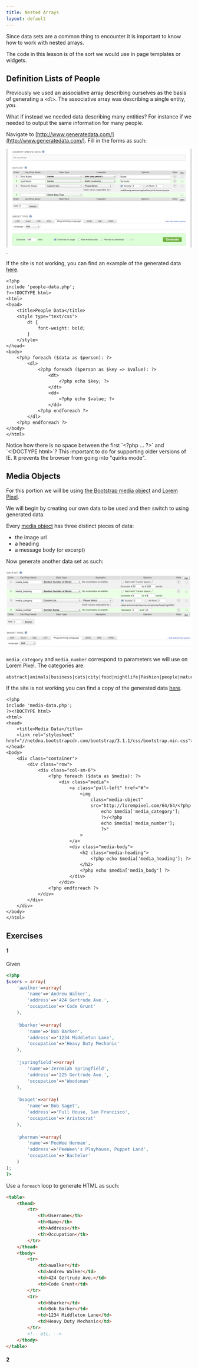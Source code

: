 ```yaml
---
title: Nested Arrays
layout: default
---
```


Since data sets are a common thing to encounter it is important to know how to work with nested arrays.

The code in this lesson is of the sort we would use in page templates or widgets.

## Definition Lists of People

Previously we used an associative array describing ourselves as the basis of generating a `<dl>`. The associative array was describing a single entity, _you_.

What if instead we needed data describing many entities? For instance if we needed to output the same information for many people.

Navigate to [http://www.generatedata.com/](http://www.generatedata.com/). Fill in the forms as such:

![Example form data to generate the list with "First Name", "Last Name", and "Favourite Colour"](../images/example-form--first-name_last-name_fav-colour.png).

If the site is not working, you can find an example of the generated data [here](../sample-data/first-name_last-name_fav-colour.php.txt).

```html+php
<?php
include 'people-data.php';
?><!DOCTYPE html>
<html>
<head>
	<title>People Data</title>
	<style type="text/css">
		dt {
			font-weight: bold;
		}
	</style>
</head>
<body>
	<?php foreach ($data as $person): ?>
		<dl>
			<?php foreach ($person as $key => $value): ?>
				<dt>
					<?php echo $key; ?>
				</dt>
				<dd>
					<?php echo $value; ?>
				</dd>
			<?php endforeach ?>
		</dl>
	<?php endforeach ?>
</body>
</html>
```

<div class="alert alert-warning">
	Notice how there is no space between the first `&lt;?php ... ?&gt;` and `&lt;!DOCTYPE html&gt;`? This important to do for supporting older versions of IE. It prevents the browser from going into "quirks mode".
</div>

## Media Objects

For this portion we will be using [the Bootstrap media object](http://getbootstrap.com/components/#media) and [Lorem Pixel](http://lorempixel.com/).

We will begin by creating our own data to be used and then switch to using generated data.

Every [media object](http://getbootstrap.com/components/#media) has three distinct pieces of data:

- the image url
- a heading
- a message body (or excerpt)

Now generate another data set as such:

![Example form for media data](../images/example-form--media-data.png)

`media_category` and `media_number` correspond to parameters we will use on Lorem Pixel. The categories are:

	abstract|animals|business|cats|city|food|nightlife|fashion|people|nature|sports|technics|transport

If the site is not working you can find a copy of the generated data [here](../sample-data/media-data.php.txt).

```html+php
<?php
include 'media-data.php';
?><!DOCTYPE html>
<html>
<head>
	<title>Media Data</title>
	<link rel="stylesheet" href="//netdna.bootstrapcdn.com/bootstrap/3.1.1/css/bootstrap.min.css">
</head>
<body>
	<div class="container">
		<div class="row">
			<div class="col-sm-6">
				<?php foreach ($data as $media): ?>
					<div class="media">
						<a class="pull-left" href="#">
							<img
								class="media-object"
								src="http://lorempixel.com/64/64/<?php
									echo $media['media_category'];
									?>/<?php
									echo $media['media_number'];
									?>"
							>
						</a>
						<div class="media-body">
							<h2 class="media-heading">
								<?php echo $media['media_heading']; ?>
							</h2>
							<?php echo $media['media_body'] ?>
						</div>
					</div>
				<?php endforeach ?>
			</div>
		</div>
	</div>
</body>
</html>
```

## Exercises

#### 1

Given

```php
<?php
$users = array(
	'awalker'=>array(
		'name'=>'Andrew Walker',
		'address'=>'424 Gertrude Ave.',
		'occupation'=>'Code Grunt'
	),

	'bbarker'=>array(
		'name'=>'Bob Barker',
		'address'=>'1234 Middleton Lane',
		'occupation'=>'Heavy Duty Mechanic'
	),

    'jspringfield'=>array(
		'name'=>'Jeremiah Springfield',
		'address'=>'225 Gertrude Ave.',
		'occupation'=>'Woodsman'
	),

    'bsaget'=>array(
		'name'=>'Bob Saget',
		'address'=>'Full House, San Francisco',
		'occupation'=>'Aristocrat'
	),

	'pherman'=>array(
		'name'=>'PeeWee Herman',
		'address'=>'PeeWee\'s Playhouse, Puppet Land',
		'occupation'=>'Bachelor'
	)
);
?>
```

Use a `foreach` loop to generate HTML as such:

```html
<table>
	<thead>
		<tr>
			<th>Username</th>
			<th>Name</th>
			<th>Address</th>
			<th>Occupation</th>
		</tr>
	</thead>
	<tbody>
		<tr>
			<td>awalker</td>
			<td>Andrew Walker</td>
			<td>424 Gertrude Ave.</td>
			<td>Code Grunt</td>
		</tr>
		<tr>
			<td>bbarker</td>
			<td>Bob Barker</td>
			<td>1234 Middleton Lane</td>
			<td>Heavy Duty Mechanic</td>
		</tr>
		<!-- etc. -->
	</tbody>
</table>
```

#### 2

